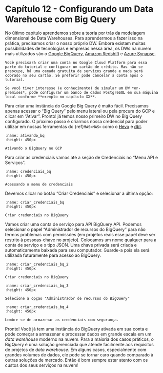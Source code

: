 # Capítulo 12 -  Configurando um Data Warehouse com Big Query

No último capítulo aprendemos sobre a teoria por trás da modelagem dimensional de  Data Warehouses. Para aprendermos a fazer isso na prática, precisamos criar o nosso próprio DW. Embora existam muitas possibilidades de tecnologias e empresas nessa área,  os DWs na nuvem mais utilizados são o [Google BigQuery](https://cloud.google.com/bigquery?hl=pt-br), [Amazon Redshift](https://aws.amazon.com/pt/redshift/) e [Azure Synapse](https://docs.microsoft.com/pt-br/azure/synapse-analytics).

```{admonition} Atenção
Você precisará criar uma conta no Google Cloud Platform para essa parte do tutorial e configurar um cartão de crédito. Mas não se preocupe, há uma camada gratuita de serviços grande e nada será cobrado no seu cartão. Se preferir pode cancelar a conta após o tutorial.

Se você tiver interesse (e conhecimento) de simular um DW *on-premises*, pode configurar um banco de dados PostgreSQL em sua máquina local conforme **exemplo no capítulo XX**.
```

Para criar uma instância do Google Big Query é muito fácil. Precisamos apenas acessar o “Big Query” pelo menu lateral ou pela procura do GCP e clicar em “Ativar”.  Pronto! já temos nosso primeiro DW no Big Query configurado. O pŕoximo passo é criarmos nossa credencial para poder utilizar em nossas ferramentas do {ref}`MAS<MAS>` como o [Hevo](https://hevodata.com/) e [dbt](https://www.getdbt.com/).


```{figure} ../../assets/img/ativando_bq.png
:name: ativando_bq
:height: 450px

Ativando o BigQuery no GCP
```

Para criar as credenciais vamos até a seção de Credenciais no “Menu API e Serviços”.

```{figure} ../../assets/img/credenciais_bq.png
:name: credenciais_bq
:height: 450px

Acessando o menu de credenciais
```

Devemos clicar no botão “Criar Credenciais” e selecionar a última opção:

```{figure} ../../assets/img/criar_credenciais_bq.png
:name: criar_credenciais_bq
:height: 450px

Criar credenciais no BigQuery
```

Vamos criar uma conta de serviço para API BigQuery API. Podemos selecionar o papel “Administrador de recursos do BigQuery” para não termos problemas com permissões (em projetos reais esse papel deve ser restrito à pessoas-chave no projeto).  Colocamos um nome qualquer para a conta de serviço e o tipo JSON. Uma chave privada será criada e automaticamente baixada para seu computador. Guarde-a pois ela será utilizada futuramente para acesso ao BigQuery.

```{figure} ../../assets/img/criar_credenciais_bq_2.png
:name: criar_credenciais_bq_2
:height: 450px

Criar credenciais no BigQuery
```

```{figure} ../../assets/img/criar_credenciais_bq_3.png
:name: criar_credenciais_bq_3
:height: 450px

Selecione a opçao "Administrador de recursos do BigQuery"
```

```{figure} ../../assets/img/criar_credenciais_bq_4.png
:name: criar_credenciais_bq_4
:height: 450px

Lembre-se de armazenar as credenciais com segurança.
```

Pronto! Você já tem uma instância do BigQuery ativada em sua conta e pode começar a armazenar e processar dados em grande escala em um *data warehouse* moderno na nuvem. Para a maioria dos casos práticos, o BigQuery é uma solução gerenciada que atende facilmente aos requisitos de projetos de *data warehouse*. Em alguns casos, especialmente com grandes volumes de dados, ele pode se tornar caro quando comparado à outras soluções de mercado. Então é bom sempre estar atento com os custos dos seus serviços na nuvem!